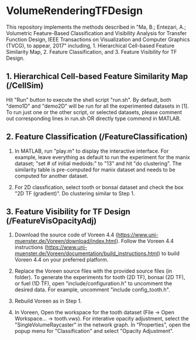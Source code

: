 # VolumeRenderingTFDesign
This repository implements the methods described in "Ma, B.; Entezari, A.; Volumetric Feature-Based Classification and Visibility Analysis for Transfer Function Design, IEEE Transactions on Visualization and Computer Graphics (TVCG), to appear, 2017" including, 1. Hierarchical Cell-based Feature Similarity Map, 2. Feature Classification, and 3. Feature Visibility for TF Design.

## 1. Hierarchical Cell-based Feature Similarity Map (/CellSim)
Hit "Run" button to execute the shell script "run.sh". By default, both "demo1D" and "demo2D" will be run for all the experimented datasets in [1]. To run just one or the other script, or selected datasets, please comment out corresponding lines in run.sh OR directly type commend in MATLAB.

## 2. Feature Classification (/FeatureClassification)
1. In MATLAB, run "play.m" to display the interactive interface. For example, leave everything as default to run the experiment for the manix dataset; "set # of initial medoids:" to "13" and hit "do clustering". The similarity table is pre-computed for manix dataset and needs to be computed for another dataset.

2. For 2D classfication, select tooth or bonsai dataset and check the box "2D TF (gradient)". Do clustering similar to Step 1.

## 3. Feature Visibility for TF Design (/FeatureVisOpacityAdj)

1. Download the source code of Voreen 4.4 (https://www.uni-muenster.de/Voreen/download/index.html). Follow the Voreen 4.4 instructions (https://www.uni-muenster.de/Voreen/documentation/build_instructions.html) to build Voreen 4.4 on your preferred platform.

2. Replace the Voreen source files with the provided source files (in folder). To generate the experiments for tooth (2D TF), bonsai (2D TF), or fuel (1D TF), open "include/configuration.h" to uncomment the desired data. For example, uncomment "include config_tooth.h".

3. Rebuild Voreen as in Step 1.

4. In Voreen, Open the workspace for the tooth dataset (File -> Open Workspace... -> tooth.vws). For interative opacity adjustment, select the "SingleVolumeRaycaster" in the network graph. In "Properties", open the popup menu for "Classification" and select "Opacity Adjustment".

